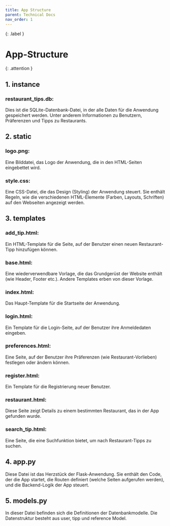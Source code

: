 ```yaml
---
title: App Structure
parent: Technical Docs
nav_order: 1
---
```


{: .label }

# App-Structure

{: .attention }


## 1.	instance
### restaurant_tips.db: 
Dies ist die SQLite-Datenbank-Datei, in der alle Daten für die Anwendung gespeichert werden. Unter anderem Informationen zu Benutzern, Präferenzen und Tipps zu Restaurants. 

## 2.	static
### logo.png: 
Eine Bilddatei, das Logo der Anwendung, die in den HTML-Seiten eingebettet wird.

### style.css: 
Eine CSS-Datei, die das Design (Styling) der Anwendung steuert. Sie enthält Regeln, wie die verschiedenen HTML-Elemente (Farben, Layouts, Schriften) auf den Webseiten angezeigt werden.

## 3.	templates
### add_tip.html: 
Ein HTML-Template für die Seite, auf der Benutzer einen neuen Restaurant-Tipp hinzufügen können.

### base.html: 
Eine wiederverwendbare Vorlage, die das Grundgerüst der Website enthält (wie Header, Footer etc.). Andere Templates erben von dieser Vorlage.

### index.html: 
Das Haupt-Template für die Startseite der Anwendung.

### login.html: 
Ein Template für die Login-Seite, auf der Benutzer ihre Anmeldedaten eingeben.

### preferences.html: 
Eine Seite, auf der Benutzer ihre Präferenzen (wie Restaurant-Vorlieben) festlegen oder ändern können.

### register.html:
Ein Template für die Registrierung neuer Benutzer.

### restaurant.html:
Diese Seite zeigt Details zu einem bestimmten Restaurant, das in der App gefunden wurde.

### search_tip.html: 
Eine Seite, die eine Suchfunktion bietet, um nach Restaurant-Tipps zu suchen.

## 4.	app.py
Diese Datei ist das Herzstück der Flask-Anwendung. Sie enthält den Code, der die App startet, die Routen definiert (welche Seiten aufgerufen werden), und die Backend-Logik der App steuert.

## 5.	models.py
In dieser Datei befinden sich die Definitionen der Datenbankmodelle. Die Datenstruktur besteht aus user, tipp und reference Model.


